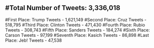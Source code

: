 #Total Number of Tweets: 3,336,018 
---
#First Place: Trump Tweets - 1,621,149
#Second Place: Cruz Tweets - 518,795
#Third Place: Clinton Tweets - 471,430
#Fourth Place: Rubio Tweets - 308,743
#Fifth Place: Sanders Tweets - 184,274
#Sixth Place: Carson Tweets - 97,199
#Seventh Place: Kasich Tweets - 86,898
#Last Place: Jeb! Tweets - 47,538
